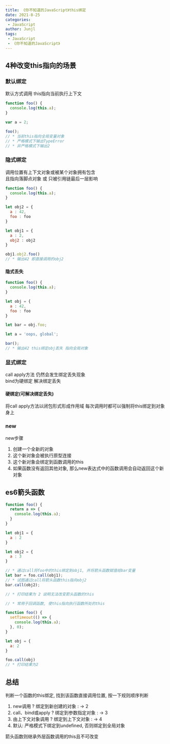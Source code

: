 ```yaml
---
title: 《你不知道的JavaScript》this绑定
date: 2021-8-25
categories:
 - JavaScript
author: Junjl
tags:
 - JavaScript
 - 《你不知道的JavaScript》
---
```


## 4种改变this指向的场景

### 默认绑定
默认方式调用 this指向当前执行上下文
```js
function foo() {
  console.log(this.a);
}

var a = 2;

foo();
// * 当前this指向全局变量对象 
// * 严格模式下输出TypeError
// * 非严格模式下输出2
```

### 隐式绑定 
调用位置有上下文对象或被某个对象拥有包含  
且指向落脚点对象 或 只被引用链最后一层影响

```js
function foo() {
  console.log(this.a);
}

let obj2 = {
  a : 42,
  foo : foo
}

let obj1 = {
  a : 2,
  obj2 : obj2
}

obj1.obj2.foo()
// * 输出42 即直接调用的obj2
```
#### 隐式丢失
```js
function foo() {
  console.log(this.a);
}

let obj = {
  a : 42,
  foo : foo
}

let bar = obj.foo;

let a = 'oops, global';

bar();
// * 输出42 this绑定obj丢失 指向全局对象 
```

### 显式绑定
call apply方法 仍然会发生绑定丢失现象  
bind为硬绑定 解决绑定丢失
#### 硬绑定(可解决绑定丢失)
将call apply方法以闭包形式形成作用域 每次调用时都可以强制将this绑定到对象身上

### new  
new步骤  
1. 创建一个全新的对象
2. 这个新对象会被执行原型连接
3. 这个新对象会绑定到函数调用的this
4. 如果函数没有返回其他对象, 那么new表达式中的函数调用会自动返回这个新对象

## es6箭头函数
```js
function foo() {
  return a => {
    console.log(this.a);
  }
}

let obj1 = {
  a : 2
}

let obj2 = {
  a : 3
}

// * 通过call将foo中的this绑定到obj1, 并将箭头函数赋值给bar变量
let bar = foo.call(obj1);
// * 试图通过call将箭头函数this指向obj2
bar.call(obj2);

// * 打印结果为 2 说明无法改变箭头函数的this
```

```js
// * 常用于回调函数, 使this指向执行函数所处的this

function foo() {
  setTimeout(() => {
    console.log(this.a);
  }, 0);
}

let obj = {
  a: 2
}

foo.call(obj)
// * 打印结果为2
```

## 总结
判断一个函数的this绑定, 找到该函数直接调用位置, 按一下规则顺序判断
1. new调用 ? 绑定到新创建的对象 : -> 2
2. call、bind或apply ? 绑定到参数指定对象 : -> 3
3. 由上下文对象调用 ? 绑定到上下文对象 : -> 4
4. 默认: 严格模式下绑定到undefined, 否则绑定到全局对象

箭头函数则继承外层函数调用的this且不可改变